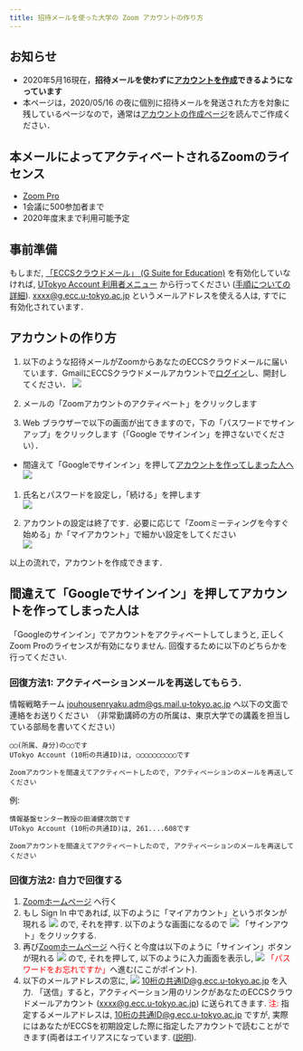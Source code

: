 ```yaml
---
title: 招待メールを使った大学の Zoom アカウントの作り方
---
```


## お知らせ

* 2020年5月16現在，**招待メールを使わずに[アカウントを作成](create_account)できるようになっています**
* 本ページは，2020/05/16 の夜に個別に招待メールを発送された方を対象に残しているページなので，通常は[アカウントの作成ページ](create_account)を読んでご作成ください．

## 本メールによってアクティベートされるZoomのライセンス

 * [Zoom Pro](https://www.zoom.us/pricing/?zcid=2502&creative=372836060623&keyword=%2Bzoom%20%E8%A8%98%E9%8C%B2&matchtype=b&network=g&device=c&gclid=Cj0KCQjwx7zzBRCcARIsABPRscOD9-6-XKTSyUy5gK7SieIY89abNP-_0OcXGIezRfUuLq-BCwSJfCAaAiN9EALw_wcB)
 * 1会議に500参加者まで
 * 2020年度末まで利用可能予定

## 事前準備

もしまだ, <a href="https://www.ecc.u-tokyo.ac.jp/announcement/2016/02/08_2116.html" target="_blank">「ECCSクラウドメール」 (G Suite for Education)</a> を有効化していなければ, <a href="https://utacm.adm.u-tokyo.ac.jp/webmtn/LoginServlet" target="_blank">UTokyo Account 利用者メニュー</a> から行ってください (<a href="https://hwb.ecc.u-tokyo.ac.jp/wp/literacy/email/initialize/" target="_blank">手順についての詳細</a>). xxxx@g.ecc.u-tokyo.ac.jp というメールアドレスを使える人は, すでに有効化されています．

## アカウントの作り方

1. 以下のような招待メールがZoomからあなたのECCSクラウドメールに届いています．GmailにECCSクラウドメールアカウントで[ログイン](https://mail.google.com/a/g.ecc.u-tokyo.ac.jp)し、開封してください．
  ![](img/zoom_account_email.png)  


1. メールの「Zoomアカウントのアクティベート」をクリックします  

1. Web ブラウザーで以下の画面が出てきますので，下の「パスワードでサインアップ」をクリックします（「Google でサインイン」を押さないでください）．  
  * 間違えて「Googleでサインイン」を押して[アカウントを作ってしまった人へ](#if_you_create_a_wrong_account)
  ![](img/zoom_account_browser1_old.png)
  
1. 氏名とパスワードを設定し，「続ける」を押します  
  ![](img/zoom_account_browser2.png)
  
1. アカウントの設定は終了です．必要に応じて「Zoomミーティングを今すぐ始める」か「マイアカウント」で細かい設定をしてください  
  ![](img/zoom_account_browser3.png)
  
  
以上の流れで，アカウントを作成できます．

<a name="if_you_create_a_wrong_account"> </a>
## 間違えて「Googleでサインイン」を押してアカウントを作ってしまった人は

「Googleのサインイン」でアカウントをアクティベートしてしまうと, 正しくZoom Proのライセンスが有効になりません. 回復するために以下のどちらかを行ってください.

### 回復方法1: アクティベーションメールを再送してもらう.

情報戦略チーム jouhousenryaku.adm@gs.mail.u-tokyo.ac.jp へ以下の文面で連絡をお送りください　（非常勤講師の方の所属は、東京大学での講義を担当している部局を書いてください）

```
◯◯(所属、身分)の◯◯です
UTokyo Account (10桁の共通ID)は, ◯◯◯◯◯◯◯◯◯◯です

Zoomアカウントを間違えてアクティベートしたので, アクティベーションのメールを再送してください

```

例:

```
情報基盤センター教授の田浦健次朗です
UTokyo Account (10桁の共通ID)は, 261....608です

Zoomアカウントを間違えてアクティベートしたので, アクティベーションのメールを再送してください

```

### 回復方法2: 自力で回復する
1. [Zoomホームページ](https://zoom.us/) へ行く
1. もし Sign In 中であれば, 以下のように「マイアカウント」というボタンが現れる
 ![](img/recover_1.png)
ので, それを押す. 以下のような画面になるので
 ![](img/recover_2.png)
「サインアウト」をクリックする.
1. 再び[Zoomホームページ](https://zoom.us/) へ行くと今度は以下のように「サインイン」ボタンが現れる
 ![](img/recover_3.png)
ので, それを押して, 以下のように入力画面を表示し,
 ![](img/recover_4.png)
<font color="red">「パスワードをお忘れですか」</font>へ進む(ここがポイント).
1. 以下のメールアドレスの窓に,
 ![](img/recover_5.png)
<font color="red">10桁の共通ID@g.ecc.u-tokyo.ac.jp</font> を入力. 「送信」すると，アクティベーション用のリンクがあなたのECCSクラウドメールアカウント (xxxx@g.ecc.u-tokyo.ac.jp) に送られてきます.  <font color="red">注:</font> 指定するメールアドレスは, 10桁の共通ID@g.ecc.u-tokyo.ac.jp ですが, 実際にはあなたがECCSを初期設定した際に指定したアカウントで読むことができます(両者はエイリアスになっています. (<a href="https://www.ecc.u-tokyo.ac.jp/announcement/2020/03/12_3139.html" target="_blank">説明</a>).
 
